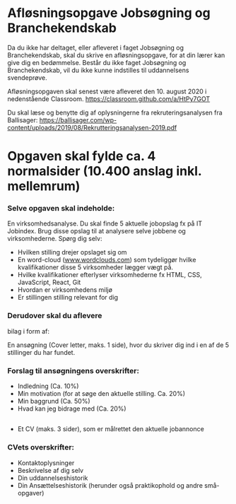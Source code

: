 # Afløsningsopgave Jobsøgning og Branchekendskab 

Da du ikke har deltaget, eller afleveret i faget Jobsøgning og Branchekendskab, skal du skrive en afløsningsopgave, for at din lærer kan give dig en bedømmelse. Består du ikke faget Jobsøgning og Branchekendskab, vil du ikke kunne indstilles til uddannelsens svendeprøve. 

Afløsningsopgaven skal senest være afleveret den 10. august 2020 i nedenstående Classroom. https://classroom.github.com/a/HtPy7GOT

Du skal læse og benytte dig af oplysningerne fra rekruteringsanalysen fra Ballisager: https://ballisager.com/wp-content/uploads/2019/08/Rekrutteringsanalysen-2019.pdf

# Opgaven skal fylde ca. 4 normalsider (10.400 anslag inkl. mellemrum)
### Selve opgaven skal indeholde: 
En virksomhedsanalyse. Du skal finde 5 aktuelle jobopslag fx på IT Jobindex. Brug disse opslag til at analysere selve jobbene og virksomhederne. Spørg dig selv:
- Hvilken stilling drejer opslaget sig om 
- En word-cloud (www.wordclouds.com) som tydeliggør hvilke kvalifikationer disse 5   virksomheder lægger vægt på. 
- Hvilke kvalifikationer efterlyser virksomhederne fx HTML, CSS, JavaScript, React, Git
- Hvordan er virksomhedens miljø 
- Er stillingen stilling relevant for dig 

### Derudover skal du aflevere
bilag i form af: 

En ansøgning (Cover letter, maks. 1 side), hvor du skriver dig ind i en af de 5 stillinger du har fundet.

### Forslag til ansøgningens overskrifter:

- Indledning (Ca. 10%)
- Min motivation (for at søge den aktuelle stilling. Ca. 20%)
- Min baggrund (Ca. 50%)
- Hvad kan jeg bidrage med (Ca. 20%) 

##
- Et CV (maks. 3 sider), som er målrettet den aktuelle jobannonce
### CVets overskrifter:

- Kontaktoplysninger
- Beskrivelse af dig selv
- Din uddannelseshistorik  
- Din Ansættelseshistorik (herunder også praktikophold og andre små-opgaver)